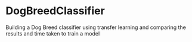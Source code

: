 # DogBreedClassifier
Building a Dog Breed classifier using transfer learning and comparing the results and time taken to train a model
